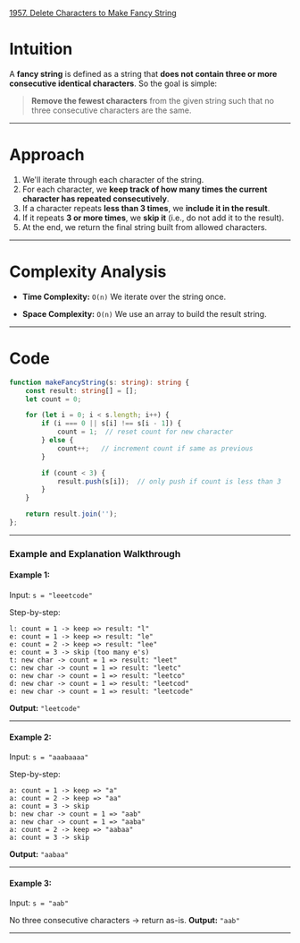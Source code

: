[1957. Delete Characters to Make Fancy String](https://leetcode.com/problems/delete-characters-to-make-fancy-string/)

# Intuition

A **fancy string** is defined as a string that **does not contain three or more consecutive identical characters**.
So the goal is simple:

> **Remove the fewest characters** from the given string such that no three consecutive characters are the same.

---

# Approach

1. We'll iterate through each character of the string.
2. For each character, we **keep track of how many times the current character has repeated consecutively**.
3. If a character repeats **less than 3 times**, we **include it in the result**.
4. If it repeats **3 or more times**, we **skip it** (i.e., do not add it to the result).
5. At the end, we return the final string built from allowed characters.

---

# Complexity Analysis

* **Time Complexity:** `O(n)`
  We iterate over the string once.

* **Space Complexity:** `O(n)`
  We use an array to build the result string.

---

# Code

```typescript
function makeFancyString(s: string): string {
    const result: string[] = [];
    let count = 0;

    for (let i = 0; i < s.length; i++) {
        if (i === 0 || s[i] !== s[i - 1]) {
            count = 1;  // reset count for new character
        } else {
            count++;   // increment count if same as previous
        }

        if (count < 3) {
            result.push(s[i]);  // only push if count is less than 3
        }
    }

    return result.join('');
};

```

---

### **Example and Explanation Walkthrough**

#### Example 1:

Input: `s = "leeetcode"`

Step-by-step:

```
l: count = 1 -> keep => result: "l"
e: count = 1 -> keep => result: "le"
e: count = 2 -> keep => result: "lee"
e: count = 3 -> skip (too many e's)
t: new char -> count = 1 => result: "leet"
c: new char -> count = 1 => result: "leetc"
o: new char -> count = 1 => result: "leetco"
d: new char -> count = 1 => result: "leetcod"
e: new char -> count = 1 => result: "leetcode"
```

**Output:** `"leetcode"`

---

#### Example 2:

Input: `s = "aaabaaaa"`

Step-by-step:

```
a: count = 1 -> keep => "a"
a: count = 2 -> keep => "aa"
a: count = 3 -> skip
b: new char -> count = 1 => "aab"
a: new char -> count = 1 => "aaba"
a: count = 2 -> keep => "aabaa"
a: count = 3 -> skip
```

**Output:** `"aabaa"`

---

#### Example 3:

Input: `s = "aab"`

No three consecutive characters -> return as-is.
**Output:** `"aab"`

---

